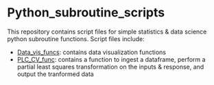 # Python_subroutine_scripts
This repository contains script files for simple statistics & data science python subroutine functions. Script files include:
- [Data_vis_funcs](https://github.com/GoldenKnight09/Python_subroutine_scripts/blob/main/Data_vis_funcs.py): contains data visualization functions
- [PLC_CV_func](https://github.com/GoldenKnight09/Python_subroutine_scripts/blob/main/PLS_CV_func.py): contains a function to ingest a dataframe, perform a partial least squares transformation on the inputs & response, and output the tranformed data